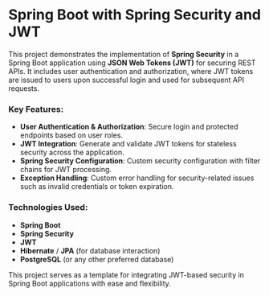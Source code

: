 # Spring Boot with Spring Security and JWT

This project demonstrates the implementation of **Spring Security** in a Spring Boot application using **JSON Web Tokens (JWT)** for securing REST APIs. It includes user authentication and authorization, where JWT tokens are issued to users upon successful login and used for subsequent API requests.

### Key Features:
- **User Authentication & Authorization**: Secure login and protected endpoints based on user roles.
- **JWT Integration**: Generate and validate JWT tokens for stateless security across the application.
- **Spring Security Configuration**: Custom security configuration with filter chains for JWT processing.
- **Exception Handling**: Custom error handling for security-related issues such as invalid credentials or token expiration.
  
### Technologies Used:
- **Spring Boot**
- **Spring Security**
- **JWT**
- **Hibernate** / **JPA** (for database interaction)
- **PostgreSQL** (or any other preferred database)

This project serves as a template for integrating JWT-based security in Spring Boot applications with ease and flexibility.
